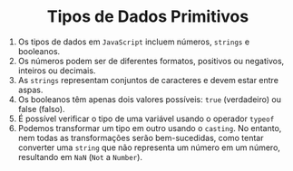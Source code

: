 <h1 align="center"> 
	Tipos de Dados Primitivos
</h1>

1. Os tipos de dados em `JavaScript` incluem números, `strings` e booleanos.
2. Os números podem ser de diferentes formatos, positivos ou negativos, inteiros ou decimais.
3. As `strings` representam conjuntos de caracteres e devem estar entre aspas.
4. Os booleanos têm apenas dois valores possíveis: `true` (verdadeiro) ou false (falso).
5. É possível verificar o tipo de uma variável usando o operador `typeof` 
6. Podemos transformar um tipo em outro usando o `casting`. No entanto, nem todas as transformações serão bem-sucedidas, como tentar converter uma `string` que não representa um número em um número, resultando em `NaN` (`Not` a `Number`).

